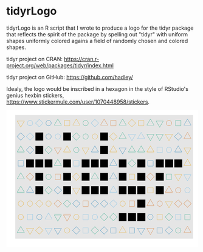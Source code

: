 # tidyrLogo

tidyrLogo is an R script that I wrote to produce a logo for the tidyr package that reflects the spirit of the package by spelling out "tidyr" with uniform shapes uniformly colored agains a field of randomly chosen and colored shapes.

tidyr project on CRAN: https://cran.r-project.org/web/packages/tidyr/index.html

tidyr project on GitHub: https://github.com/hadley/

Idealy, the logo would be inscribed in a hexagon in the style of RStudio's genius hexbin stickers, https://www.stickermule.com/user/1070448958/stickers.

![Alt text](https://github.com/tpasinet/tidyrLogo/blob/master/tidyrLogo.png "The tidyr logo")
